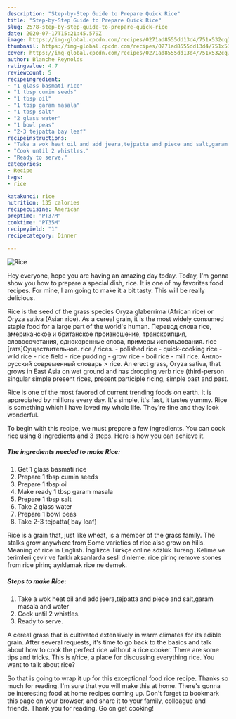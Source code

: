 ```yaml
---
description: "Step-by-Step Guide to Prepare Quick Rice"
title: "Step-by-Step Guide to Prepare Quick Rice"
slug: 2578-step-by-step-guide-to-prepare-quick-rice
date: 2020-07-17T15:21:45.579Z
image: https://img-global.cpcdn.com/recipes/0271ad8555dd13d4/751x532cq70/rice-recipe-main-photo.jpg
thumbnail: https://img-global.cpcdn.com/recipes/0271ad8555dd13d4/751x532cq70/rice-recipe-main-photo.jpg
cover: https://img-global.cpcdn.com/recipes/0271ad8555dd13d4/751x532cq70/rice-recipe-main-photo.jpg
author: Blanche Reynolds
ratingvalue: 4.7
reviewcount: 5
recipeingredient:
- "1 glass basmati rice"
- "1 tbsp cumin seeds"
- "1 tbsp oil"
- "1 tbsp garam masala"
- "1 tbsp salt"
- "2 glass water"
- "1 bowl peas"
- "2-3 tejpatta bay leaf"
recipeinstructions:
- "Take a wok heat oil and add jeera,tejpatta and piece and salt,garam masala and water"
- "Cook until 2 whistles."
- "Ready to serve."
categories:
- Recipe
tags:
- rice

katakunci: rice 
nutrition: 135 calories
recipecuisine: American
preptime: "PT37M"
cooktime: "PT35M"
recipeyield: "1"
recipecategory: Dinner

---
```



![Rice](https://img-global.cpcdn.com/recipes/0271ad8555dd13d4/751x532cq70/rice-recipe-main-photo.jpg)

Hey everyone, hope you are having an amazing day today. Today, I'm gonna show you how to prepare a special dish, rice. It is one of my favorites food recipes. For mine, I am going to make it a bit tasty. This will be really delicious.

Rice is the seed of the grass species Oryza glaberrima (African rice) or Oryza sativa (Asian rice). As a cereal grain, it is the most widely consumed staple food for a large part of the world&#39;s human. Перевод слова rice, американское и британское произношение, транскрипция, словосочетания, однокоренные слова, примеры использования. rice [raɪs]Существительное. rice / rices. - polished rice - quick-cooking rice - wild rice - rice field - rice pudding - grow rice - boil rice - mill rice. Англо-русский современный словарь &gt; rice. An erect grass, Oryza sativa, that grows in East Asia on wet ground and has drooping verb rice (third-person singular simple present rices, present participle ricing, simple past and past.

Rice is one of the most favored of current trending foods on earth. It is appreciated by millions every day. It's simple, it's fast, it tastes yummy. Rice is something which I have loved my whole life. They're fine and they look wonderful.


To begin with this recipe, we must prepare a few ingredients. You can cook rice using 8 ingredients and 3 steps. Here is how you can achieve it.

<!--inarticleads1-->

##### The ingredients needed to make Rice:

1. Get 1 glass basmati rice
1. Prepare 1 tbsp cumin seeds
1. Prepare 1 tbsp oil
1. Make ready 1 tbsp garam masala
1. Prepare 1 tbsp salt
1. Take 2 glass water
1. Prepare 1 bowl peas
1. Take 2-3 tejpatta( bay leaf)


Rice is a grain that, just like wheat, is a member of the grass family. The stalks grow anywhere from Some varieties of rice also grow on hills. Meaning of rice in English. İngilizce Türkçe online sözlük Tureng. Kelime ve terimleri çevir ve farklı aksanlarda sesli dinleme. rice pirinç remove stones from rice pirinç ayıklamak rice ne demek. 

<!--inarticleads2-->

##### Steps to make Rice:

1. Take a wok heat oil and add jeera,tejpatta and piece and salt,garam masala and water
1. Cook until 2 whistles.
1. Ready to serve.


A cereal grass that is cultivated extensively in warm climates for its edible grain. After several requests, it&#39;s time to go back to the basics and talk about how to cook the perfect rice without a rice cooker. There are some tips and tricks. This is r/rice, a place for discussing everything rice. You want to talk about rice? 

So that is going to wrap it up for this exceptional food rice recipe. Thanks so much for reading. I'm sure that you will make this at home. There's gonna be interesting food at home recipes coming up. Don't forget to bookmark this page on your browser, and share it to your family, colleague and friends. Thank you for reading. Go on get cooking!
